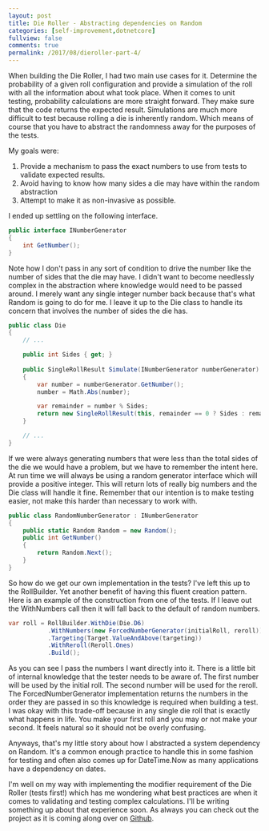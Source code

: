 ```yaml
---
layout: post
title: Die Roller - Abstracting dependencies on Random
categories: [self-improvement,dotnetcore]
fullview: false
comments: true
permalink: /2017/08/dieroller-part-4/
---
```


When building the Die Roller, I had two main use cases for it. Determine the probability of a given roll configuration and provide a simulation of the roll with all the information about what took place. When it comes to unit testing, probability calculations are more straight forward. They make sure that the code returns the expected result. Simulations are much more difficult to test because rolling a die is inherently random. Which means of course that you have to abstract the randomness away for the purposes of the tests.

My goals were:

1. Provide a mechanism to pass the exact numbers to use from tests to validate expected results.
1. Avoid having to know how many sides a die may have within the random abstraction
1. Attempt to make it as non-invasive as possible.

I ended up settling on the following interface.

```csharp
public interface INumberGenerator
{
    int GetNumber();
}
```

Note how I don't pass in any sort of condition to drive the number like the number of sides that the die may have. I didn't want to become needlessly complex in the abstraction where knowledge would need to be passed around. I merely want any single integer number back because that's what Random is going to do for me. I leave it up to the Die class to handle its concern that involves the number of sides the die has.

```csharp
public class Die
{
    // ...

    public int Sides { get; }
        
    public SingleRollResult Simulate(INumberGenerator numberGenerator)
    {
        var number = numberGenerator.GetNumber();
        number = Math.Abs(number);

        var remainder = number % Sides;
        return new SingleRollResult(this, remainder == 0 ? Sides : remainder);
    }

    // ...
}
```

If we were always generating numbers that were less than the total sides of the die we would have a problem, but we have to remember the intent here. At run time we will always be using a random generator interface which will provide a positive integer. This will return lots of really big numbers and the Die class will handle it fine. Remember that our intention is to make testing easier, not make this harder than necessary to work with.

```csharp
public class RandomNumberGenerator : INumberGenerator
{
    public static Random Random = new Random();
    public int GetNumber()
    {
        return Random.Next();
    }
}
```

So how do we get our own implementation in the tests? I've left this up to the RollBuilder. Yet another benefit of having this fluent creation pattern. Here is an example of the construction from one of the tests. If I leave out the WithNumbers call then it will fall back to the default of random numbers.

```csharp
var roll = RollBuilder.WithDie(Die.D6)
           .WithNumbers(new ForcedNumberGenerator(initialRoll, reroll))
           .Targeting(Target.ValueAndAbove(targeting))
           .WithReroll(Reroll.Ones)
           .Build();
```

As you can see I pass the numbers I want directly into it. There is a little bit of internal knowledge that the tester needs to be aware of. The first number will be used by the initial roll. The second number will be used for the reroll. The ForcedNumberGenerator implementation returns the numbers in the order they are passed in so this knowledge is required when building a test. I was okay with this trade-off because in any single die roll that is exactly what happens in life. You make your first roll and you may or not make your second. It feels natural so it should not be overly confusing.

Anyways, that's my little story about how I abstracted a system dependency on Random. It's a common enough practice to handle this in some fashion for testing and often also comes up for DateTime.Now as many applications have a dependency on dates.

I'm well on my way with implementing the modifier requirement of the Die Roller (tests first!) which has me wondering what best practices are when it comes to validating and testing complex calculations. I'll be writing something up about that experience soon. As always you can check out the project as it is coming along over on [Github](https://github.com/dvanherten/DieRoller).
